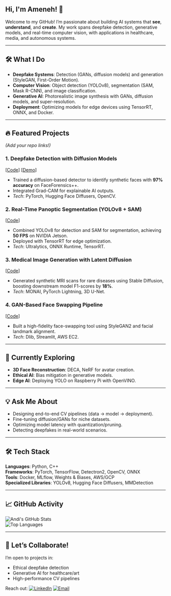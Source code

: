 ## Hi, I'm Ameneh! 👋  

Welcome to my GitHub! I’m passionate about building AI systems that **see**, **understand**, and **create**. My work spans deepfake detection, generative models, and real-time computer vision, with applications in healthcare, media, and autonomous systems.  

---

## 🛠️ **What I Do**  
- **Deepfake Systems**: Detection (GANs, diffusion models) and generation (StyleGAN, First-Order Motion).  
- **Computer Vision**: Object detection (YOLOv8), segmentation (SAM, Mask R-CNN), and image classification.  
- **Generative AI**: Photorealistic image synthesis with GANs, diffusion models, and super-resolution.  
- **Deployment**: Optimizing models for edge devices using TensorRT, ONNX, and Docker.  

---

## 🔥 **Featured Projects**  
*(Add your repo links!)*  



### 1. **Deepfake Detection with Diffusion Models**  
[[Code](link)] [[Demo](link)]  
- Trained a diffusion-based detector to identify synthetic faces with **97% accuracy** on FaceForensics++.  
- Integrated Grad-CAM for explainable AI outputs.  
- *Tech*: PyTorch, Hugging Face Diffusers, OpenCV.  

### 2. **Real-Time Panoptic Segmentation (YOLOv8 + SAM)**  
[[Code](link)]  
- Combined YOLOv8 for detection and SAM for segmentation, achieving **50 FPS** on NVIDIA Jetson.  
- Deployed with TensorRT for edge optimization.  
- *Tech*: Ultralytics, ONNX Runtime, TensorRT.  

### 3. **Medical Image Generation with Latent Diffusion**  
[[Code](link)]  
- Generated synthetic MRI scans for rare diseases using Stable Diffusion, boosting downstream model F1-scores by **18%**.  
- *Tech*: MONAI, PyTorch Lightning, 3D U-Net.  


### 4. **GAN-Based Face Swapping Pipeline**  
[[Code](link)]  
- Built a high-fidelity face-swapping tool using StyleGAN2 and facial landmark alignment.  
- *Tech*: Dlib, Streamlit, AWS EC2.  

---

## 🌱 **Currently Exploring**  
- **3D Face Reconstruction**: DECA, NeRF for avatar creation.  
- **Ethical AI**: Bias mitigation in generative models.  
- **Edge AI**: Deploying YOLO on Raspberry Pi with OpenVINO.  

---

## 💡 **Ask Me About**  
- Designing end-to-end CV pipelines (data → model → deployment).  
- Fine-tuning diffusion/GANs for niche datasets.  
- Optimizing model latency with quantization/pruning.  
- Detecting deepfakes in real-world scenarios.  


---

## 🛠️ **Tech Stack**  
**Languages**: Python, C++  
**Frameworks**: PyTorch, TensorFlow, Detectron2, OpenCV, ONNX  
**Tools**: Docker, MLflow, Weights & Biases, AWS/GCP  
**Specialized Libraries**: YOLOv8, Hugging Face Diffusers, MMDetection  

---

## 📈 **GitHub Activity**  
![Andi's GitHub Stats](https://github-readme-stats.vercel.app/api?username=yourusername&show_icons=true&theme=dark)  
![Top Languages](https://github-readme-stats.vercel.app/api/top-langs/?username=yourusername&layout=compact&theme=dark)  

---


## 🤝 **Let’s Collaborate!**  
I’m open to projects in:  
- Ethical deepfake detection  
- Generative AI for healthcare/art  
- High-performance CV pipelines  

Reach out: [![LinkedIn](https://img.shields.io/badge/LinkedIn-Connect-%230A66C2)](https://www.linkedin.com/in/amenehsadati/) 
[![Email](https://img.shields.io/badge/Email-Contact%20Me-%23EA4335)](sadatiameneh@gmail.com)  



<!--
**ameneh1376/ameneh1376** is a ✨ _special_ ✨ repository because its `README.md` (this file) appears on your GitHub profile.


